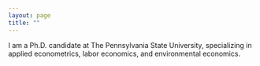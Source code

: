 ```yaml
---
layout: page
title: ""
---
```

I am a Ph.D. candidate at The Pennsylvania State University, specializing in applied econometrics, labor economics, and environmental economics.
